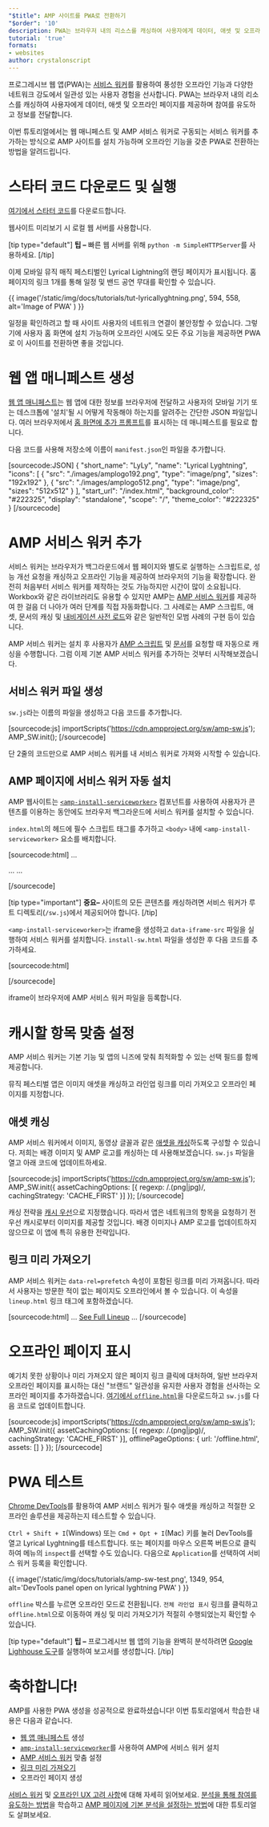 ```yaml
---
"$title": AMP 사이트를 PWA로 전환하기
"$order": '10'
description: PWA는 브라우저 내의 리소스를 캐싱하여 사용자에게 데이터, 애셋 및 오프라인 페이지를 제공하며 참여를 유도하고 정보를 전달합니다.
tutorial: 'true'
formats:
- websites
author: crystalonscript
---
```


프로그레시브 웹 앱(PWA)는 [서비스 워커](https://developer.mozilla.org/en-US/docs/Web/API/Service_Worker_API)를 활용하여 풍성한 오프라인 기능과 다양한 네트워크 강도에서 일관성 있는 사용자 경험을 선사합니다. PWA는 브라우저 내의 리소스를 캐싱하여 사용자에게 데이터, 애셋 및 오프라인 페이지를 제공하며 참여를 유도하고 정보를 전달합니다.

이번 튜토리얼에서는 웹 매니페스트 및 AMP 서비스 워커로 구동되는 서비스 워커를 추가하는 방식으로 AMP 사이트를 설치 가능하며 오프라인 기능을 갖춘 PWA로 전환하는 방법을 알려드립니다.

# 스타터 코드 다운로드 및 실행

[여기에서 스타터 코드](/static/files/tutorials/amptopwa.zip)를 다운로드합니다.

웹사이트 미리보기 시 로컬 웹 서버를 사용합니다.

[tip type="default"] **팁 –** 빠른 웹 서버를 위해 `python -m SimpleHTTPServer`를 사용하세요. [/tip]

이제 모바일 뮤직 매직 페스티벌인 Lyrical Lightning의 랜딩 페이지가 표시됩니다. 홈페이지의 링크 1개를 통해 일정 및 밴드 공연 무대를 확인할 수 있습니다.

{{ image('/static/img/docs/tutorials/tut-lyricallyghtning.png', 594, 558, alt='Image of PWA' ) }}

일정을 확인하려고 할 때 사이트 사용자의 네트워크 연결이 불안정할 수 있습니다. 그렇기에 사용자 홈 화면에 설치 가능하며 오프라인 시에도 모든 주요 기능을 제공하면 PWA로 이 사이트를 전환하면 좋을 것입니다.

# 웹 앱 매니페스트 생성

[웹 앱 매니페스트](https://developers.google.com/web/fundamentals/web-app-manifest/)는 웹 앱에 대한 정보를 브라우저에 전달하고 사용자의 모바일 기기 또는 데스크톱에 '설치'될 시 어떻게 작동해야 하는지를 알려주는 간단한 JSON 파일입니다. 여러 브라우저에서 [홈 화면에 추가 프롬프트](https://developers.google.com/web/fundamentals/app-install-banners/)를 표시하는 데 매니페스트를 필요로 합니다.

다음 코드를 사용해 저장소에 이름이 `manifest.json`인 파일을 추가합니다.

[sourcecode:JSON]
{
"short_name": "LyLy",
"name": "Lyrical Lyghtning",
"icons": [
{
"src": "./images/amplogo192.png",
"type": "image/png",
"sizes": "192x192"
},
{
"src": "./images/amplogo512.png",
"type": "image/png",
"sizes": "512x512"
}
],
"start_url": "/index.html",
"background_color": "#222325",
"display": "standalone",
"scope": "/",
"theme_color": "#222325"
}
[/sourcecode]

# AMP 서비스 워커 추가

서비스 워커는 브라우저가 백그라운드에서 웹 페이지와 별도로 실행하는 스크립트로, 성능 개선 요청을 캐싱하고 오프라인 기능을 제공하여 브라우저의 기능을 확장합니다. 완전히 처음부터 서비스 워커를 제작하는 것도 가능하지만 시간이 많이 소요됩니다. Workbox와 같은 라이브러리도 유용할 수 있지만 AMP는 [AMP 서비스 워커](https://github.com/ampproject/amp-sw)를 제공하여 한 걸음 더 나아가 여러 단계를 직접 자동화합니다. 그 사례로는 AMP 스크립트, 애셋, 문서의 캐싱 및 [내비게이션 사전 로드](https://developers.google.com/web/updates/2017/02/navigation-preload)와 같은 일반적인 모범 사례의 구현 등이 있습니다.

AMP 서비스 워커는 설치 후 사용자가 [AMP 스크립트](https://github.com/ampproject/amp-sw/tree/master/src/modules/amp-caching) 및 [문서](https://github.com/ampproject/amp-sw/tree/master/src/modules/document-caching)를 요청할 때 자동으로 캐싱을 수행합니다. 그럼 이제 기본 AMP 서비스 워커를 추가하는 것부터 시작해보겠습니다.

## 서비스 워커 파일 생성

`sw.js`라는 이름의 파일을 생성하고 다음 코드를 추가합니다.

[sourcecode:js]
importScripts('https://cdn.ampproject.org/sw/amp-sw.js');
AMP_SW.init();
[/sourcecode]

단 2줄의 코드만으로 AMP 서비스 워커를 내 서비스 워커로 가져와 시작할 수 있습니다.

## AMP 페이지에 서비스 워커 자동 설치

AMP 웹사이트는 [`<amp-install-serviceworker>`](../../../documentation/components/reference/amp-install-serviceworker.md) 컴포넌트를 사용하여 사용자가 콘텐츠를 이용하는 동안에도 브라우저 백그라운드에 서비스 워커를 설치할 수 있습니다.

`index.html`의 헤드에 필수 스크립트 태그를 추가하고 `<body>` 내에 `<amp-install-serviceworker>` 요소를 배치합니다.

[sourcecode:html]
…

<script async custom-element="amp-install-serviceworker" src="https://cdn.ampproject.org/v0/amp-install-serviceworker-0.1.js"></script>

…
...
<amp-install-serviceworker src="/sw.js"
           data-iframe-src="install-sw.html"
           layout="nodisplay">
</amp-install-serviceworker>

</body>
[/sourcecode]

[tip type="important"] **중요–** 사이트의 모든 콘텐츠를 캐싱하려면 서비스 워커가 루트 디렉토리(`/sw.js`)에서 제공되어야 합니다. [/tip]

`<amp-install-serviceworker>`는 iframe을 생성하고 `data-iframe-src` 파일을 실행하여 서비스 워커를 설치합니다. `install-sw.html` 파일을 생성한 후 다음 코드를 추가하세요.

[sourcecode:html]

<!doctype html>
<title>installing service worker</title>
<script type='text/javascript'>
 if('serviceWorker' in navigator) {
   navigator.serviceWorker.register('./sw.js');
 };
</script>
[/sourcecode]

iframe이 브라우저에 AMP 서비스 워커 파일을 등록합니다.

# 캐시할 항목 맞춤 설정

AMP 서비스 워커는 기본 기능 및 앱의 니즈에 맞춰 최적화할 수 있는 선택 필드를 함께 제공합니다.

뮤직 페스티벌 앱은 이미지 애셋을 캐싱하고 라인업 링크를 미리 가져오고 오프라인 페이지를 지정합니다.

## 애셋 캐싱

AMP 서비스 워커에서 이미지, 동영상 글꼴과 같은 [애셋을 캐싱](https://github.com/ampproject/amp-sw/tree/master/src/modules/asset-caching)하도록 구성할 수 있습니다. 저희는 배경 이미지 및 AMP 로고를 캐싱하는 데 사용해보겠습니다. `sw.js` 파일을 열고 아래 코드에 업데이트하세요.

[sourcecode:js]
importScripts('https://cdn.ampproject.org/sw/amp-sw.js');
AMP_SW.init({
assetCachingOptions: [{
regexp: /\.(png|jpg)/,
cachingStrategy: 'CACHE_FIRST'
}]
});
[/sourcecode]

캐싱 전략을 [캐시 우선](https://developers.google.com/web/fundamentals/instant-and-offline/offline-cookbook/#cache-falling-back-to-network)으로 지정했습니다. 따라서 앱은 네트워크의 항목을 요청하기 전 우선 캐시로부터 이미지를 제공할 것입니다. 배경 이미지나 AMP 로고를 업데이트하지 않으므로 이 앱에 특히 유용한 전략입니다.

## 링크 미리 가져오기

AMP 서비스 워커는 `data-rel=prefetch` 속성이 포함된 링크를 미리 가져옵니다. 따라서 사용자는 방문한 적이 없는 페이지도 오프라인에서 볼 수 있습니다. 이 속성을 `lineup.html` 링크 태그에 포함하겠습니다.

[sourcecode:html]
...
<a href="/lineup.html" data-rel="prefetch">See Full Lineup</a>
...
[/sourcecode]

# 오프라인 페이지 표시

예기치 못한 상황이나 미리 가져오지 않은 페이지 링크 클릭에 대처하여, 일반 브라우저 오프라인 페이지를 표시하는 대신 "브랜드" 일관성을 유지한 사용자 경험을 선사하는 오프라인 페이지를 추가하겠습니다. [여기에서 `offline.html`](/static/files/tutorials/offline.zip)을 다운로드하고 `sw.js`를 다음 코드로 업데이트합니다.

[sourcecode:js]
importScripts('https://cdn.ampproject.org/sw/amp-sw.js');
AMP_SW.init({
assetCachingOptions: [{
regexp: /\.(png|jpg)/,
cachingStrategy: 'CACHE_FIRST'
}],
offlinePageOptions: {
url: '/offline.html',
assets: []
}
});
[/sourcecode]

# PWA 테스트

[Chrome DevTools](https://developers.google.com/web/tools/chrome-devtools/progressive-web-apps)를 활용하여 AMP 서비스 워커가 필수 애셋을 캐싱하고 적절한 오프라인 솔루션을 제공하는지 테스트할 수 있습니다.

`Ctrl + Shift + I`(Windows) 또는 `Cmd + Opt + I`(Mac) 키를 눌러 DevTools를 열고 Lyrical Lyghtning를 테스트합니다. 또는 페이지를 마우스 오른쪽 버튼으로 클릭하여 메뉴의 `inspect`를 선택할 수도 있습니다. 다음으로 `Application`를 선택하여 서비스 워커 등록을 확인합니다.

{{ image('/static/img/docs/tutorials/amp-sw-test.png', 1349, 954, alt='DevTools panel open on lyrical lyghtning PWA' ) }}

`offline` 박스를 누르면 오프라인 모드로 전환됩니다. `전체 라인업 표시` 링크를 클릭하고 `offline.html`으로 이동하여 캐싱 및 미리 가져오기가 적절히 수행되었는지 확인할 수 있습니다.

[tip type="default"] **팁 –** 프로그레시브 웹 앱의 기능을 완벽히 분석하려면 [Google Lighhouse 도구](https://developers.google.com/web/ilt/pwa/lighthouse-pwa-analysis-tool)를 실행하여 보고서를 생성합니다. [/tip]

# 축하합니다!

AMP를 사용한 PWA 생성을 성공적으로 완료하셨습니다! 이번 튜토리얼에서 학습한 내용은 다음과 같습니다.

- [웹 앱 매니페스트](https://developers.google.com/web/fundamentals/web-app-manifest/) 생성
- [`amp-install-serviceworker`](../../../documentation/components/reference/amp-install-serviceworker.md)를 사용하여 AMP에 서비스 워커 설치
- [AMP 서비스 워커](https://amp.dev/documentation/guides-and-tutorials/optimize-and-measure/amp-as-pwa.html) 맞춤 설정
- [링크 미리 가져오기 ](https://developer.mozilla.org/en-US/docs/Web/HTTP/Link_prefetching_FAQ)
- 오프라인 페이지 생성

[서비스 워커](https://amp.dev/documentation/guides-and-tutorials/optimize-and-measure/amp-as-pwa.html) 및 [오프라인 UX 고려 사항](https://developers.google.com/web/fundamentals/instant-and-offline/offline-ux)에 대해 자세히 읽어보세요. [분석을 통해 참여를 유도하는 방법](https://amp.dev/documentation/guides-and-tutorials/optimize-measure/configure-analytics/index.html)을 학습하고 [AMP 페이지에 기본 분석을 설정하는 방법](https://amp.dev/documentation/guides-and-tutorials/optimize-and-measure/tracking-engagement.html)에 대한 튜토리얼도 살펴보세요.
